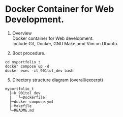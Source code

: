 # Docker Container for Web Development.  

1. Overview  
Docker container for Web development.  
Include Git, Docker, GNU Make amd Vim on Ubuntu.  

2. Boot procedure.  
```
cd myportfolio_t
docker compose up -d
docker exec -it 901tol_dev bash
```  
5. Directory structure diagram (overall/excerpt)  
```
myportfolio_t
  ├─k_901tol_dev
  |   └─Dockerfile
  ├─docker-compose.yml
  ├─Makefile
  └─README.md
```

